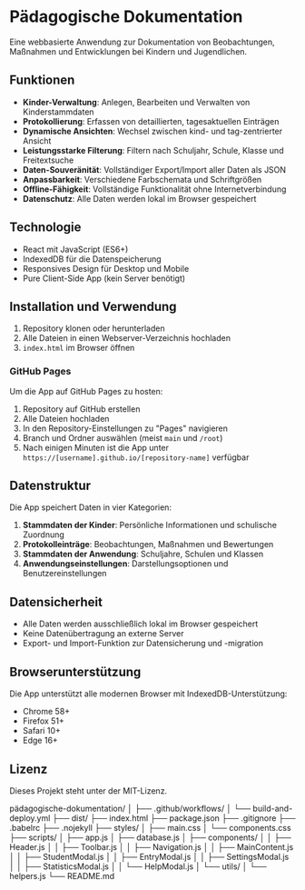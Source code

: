 # Pädagogische Dokumentation

Eine webbasierte Anwendung zur Dokumentation von Beobachtungen, Maßnahmen und Entwicklungen bei Kindern und Jugendlichen.

## Funktionen

- **Kinder-Verwaltung**: Anlegen, Bearbeiten und Verwalten von Kinderstammdaten
- **Protokollierung**: Erfassen von detaillierten, tagesaktuellen Einträgen
- **Dynamische Ansichten**: Wechsel zwischen kind- und tag-zentrierter Ansicht
- **Leistungsstarke Filterung**: Filtern nach Schuljahr, Schule, Klasse und Freitextsuche
- **Daten-Souveränität**: Vollständiger Export/Import aller Daten als JSON
- **Anpassbarkeit**: Verschiedene Farbschemata und Schriftgrößen
- **Offline-Fähigkeit**: Vollständige Funktionalität ohne Internetverbindung
- **Datenschutz**: Alle Daten werden lokal im Browser gespeichert

## Technologie

- React mit JavaScript (ES6+)
- IndexedDB für die Datenspeicherung
- Responsives Design für Desktop und Mobile
- Pure Client-Side App (kein Server benötigt)

## Installation und Verwendung

1. Repository klonen oder herunterladen
2. Alle Dateien in einen Webserver-Verzeichnis hochladen
3. `index.html` im Browser öffnen

### GitHub Pages

Um die App auf GitHub Pages zu hosten:

1. Repository auf GitHub erstellen
2. Alle Dateien hochladen
3. In den Repository-Einstellungen zu "Pages" navigieren
4. Branch und Ordner auswählen (meist `main` und `/root`)
5. Nach einigen Minuten ist die App unter `https://[username].github.io/[repository-name]` verfügbar

## Datenstruktur

Die App speichert Daten in vier Kategorien:

1. **Stammdaten der Kinder**: Persönliche Informationen und schulische Zuordnung
2. **Protokolleinträge**: Beobachtungen, Maßnahmen und Bewertungen
3. **Stammdaten der Anwendung**: Schuljahre, Schulen und Klassen
4. **Anwendungseinstellungen**: Darstellungsoptionen und Benutzereinstellungen

## Datensicherheit

- Alle Daten werden ausschließlich lokal im Browser gespeichert
- Keine Datenübertragung an externe Server
- Export- und Import-Funktion zur Datensicherung und -migration

## Browserunterstützung

Die App unterstützt alle modernen Browser mit IndexedDB-Unterstützung:
- Chrome 58+
- Firefox 51+
- Safari 10+
- Edge 16+

## Lizenz

Dieses Projekt steht unter der MIT-Lizenz.

pädagogische-dokumentation/ 
│ 
├── .github/workflows/
│   └── build-and-deploy.yml
├── dist/
├── index.html 
├── package.json
├── .gitignore
├── .babelrc
├── .nojekyll
├── styles/ 
│ ├── main.css 
│ └── components.css 
├── scripts/ 
│ ├── app.js 
│ ├── database.js 
│ ├── components/ 
│ │ ├── Header.js 
│ │ ├── Toolbar.js 
│ │ ├── Navigation.js 
│ │ ├── MainContent.js 
│ │ ├── StudentModal.js 
│ │ ├── EntryModal.js 
│ │ ├── SettingsModal.js 
│ │ ├── StatisticsModal.js 
│ │ └── HelpModal.js 
│ └── utils/ 
│   └── helpers.js 
└── README.md
